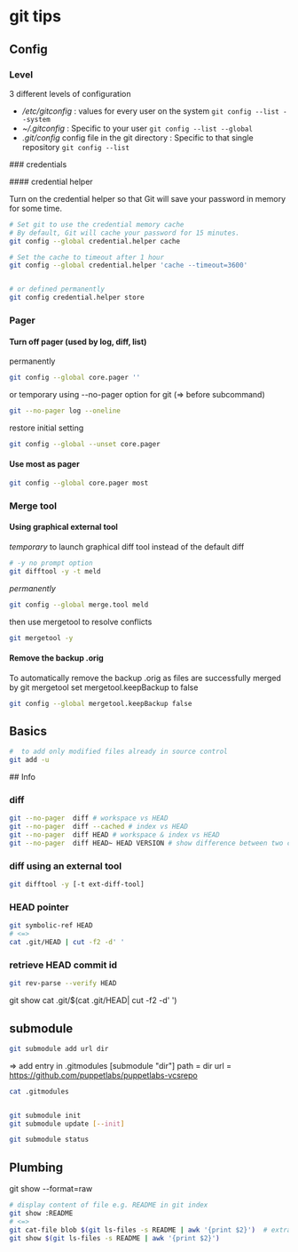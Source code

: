 # git tips

## Config

### Level

3 different levels of configuration

 * _/etc/gitconfig_ : values for every user on the system
 ``` git config --list --system   ```
 * _~/.gitconfig_ : Specific to your user
  ``` git config --list --global   ```
 *  _.git/config_ config file in the git directory : Specific to that single repository
 ``` git config --list   ```


### credentials


#### credential helper

Turn on the credential helper so that Git will save your password in memory for some time. 

```sh
# Set git to use the credential memory cache
# By default, Git will cache your password for 15 minutes.
git config --global credential.helper cache

# Set the cache to timeout after 1 hour
git config --global credential.helper 'cache --timeout=3600'


# or defined permanently
git config credential.helper store

```


### Pager 

#### Turn off pager (used by log, diff, list)

permanently

```sh
git config --global core.pager ''
```

or temporary using --no-pager option for git (=> before subcommand)

```sh
git --no-pager log --oneline
```

restore initial setting

```sh
git config --global --unset core.pager
```

#### Use most as pager

```sh
git config --global core.pager most
```

### Merge tool

#### Using graphical external tool

*temporary* to launch graphical diff tool instead of the default diff 

```sh
# -y no prompt option
git difftool -y -t meld
```

*permanently*

```sh
git config --global merge.tool meld
```

then use mergetool to resolve conflicts

```sh
git mergetool -y
```

#### Remove the backup .orig

To automatically remove the backup .orig as files are successfully merged by git mergetool set mergetool.keepBackup to false

```sh
git config --global mergetool.keepBackup false
```


## Basics

```sh
#  to add only modified files already in source control 
git add -u 

```


## Info


### diff

```sh
git --no-pager  diff # workspace vs HEAD
git --no-pager  diff --cached # index vs HEAD
git --no-pager  diff HEAD # workspace & index vs HEAD
git --no-pager  diff HEAD~ HEAD VERSION # show difference between two commits of a specific file use : git diff old-sha1 new-sha1 file
```

### diff using an external tool

```sh
git difftool -y [-t ext-diff-tool]
```

### HEAD pointer 

```sh
git symbolic-ref HEAD
# <=>
cat .git/HEAD | cut -f2 -d' '
```

### retrieve HEAD commit id

```bash
git rev-parse --verify HEAD
```


git show 
cat .git/$(cat .git/HEAD| cut -f2 -d' ')


## submodule


```bash
git submodule add url dir
```


=> add entry in .gitmodules
[submodule "dir"]
	path = dir
	url = https://github.com/puppetlabs/puppetlabs-vcsrepo

```bash
cat .gitmodules


git submodule init
git submodule update [--init]

git submodule status
```


## Plumbing


git show --format=raw

```bash
# display content of file e.g. README in git index
git show :README
# <=> 
git cat-file blob $(git ls-files -s README | awk '{print $2}')  # extract sha1 of README in index
git show $(git ls-files -s README | awk '{print $2}')
```
